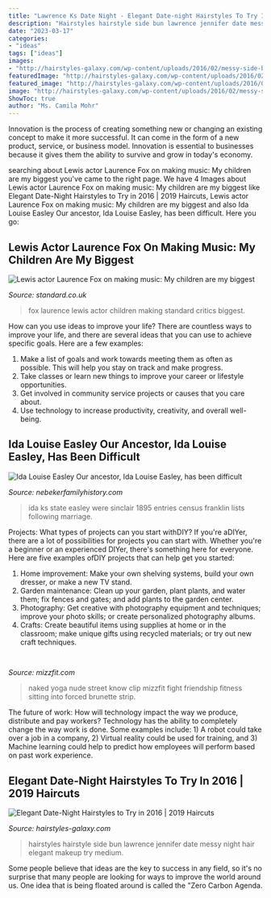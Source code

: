 ```yaml
---
title: "Lawrence Ks Date Night - Elegant Date-night Hairstyles To Try In 2016"
description: "Hairstyles hairstyle side bun lawrence jennifer date messy night hair elegant makeup try medium"
date: "2023-03-17"
categories:
- "ideas"
tags: ["ideas"]
images:
- "http://hairstyles-galaxy.com/wp-content/uploads/2016/02/messy-side-bun-hairstyle-2016-500x688.jpg"
featuredImage: "http://hairstyles-galaxy.com/wp-content/uploads/2016/02/messy-side-bun-hairstyle-2016-500x688.jpg"
featured_image: "http://hairstyles-galaxy.com/wp-content/uploads/2016/02/messy-side-bun-hairstyle-2016-500x688.jpg"
image: "http://hairstyles-galaxy.com/wp-content/uploads/2016/02/messy-side-bun-hairstyle-2016-500x688.jpg"
ShowToc: true
author: "Ms. Camila Mohr"
---
```



Innovation is the process of creating something new or changing an existing concept to make it more successful. It can come in the form of a new product, service, or business model. Innovation is essential to businesses because it gives them the ability to survive and grow in today's economy.

	

		
searching about Lewis actor Laurence Fox on making music: My children are my biggest you've came to the right page. We have 4 Images about Lewis actor Laurence Fox on making music: My children are my biggest like Elegant Date-Night Hairstyles to Try in 2016 | 2019 Haircuts, Lewis actor Laurence Fox on making music: My children are my biggest and also Ida Louise Easley Our ancestor, Ida Louise Easley, has been difficult. Here you go:
		
    
## Lewis Actor Laurence Fox On Making Music: My Children Are My Biggest

<img loading=lazy src="https://static.standard.co.uk/s3fs-public/thumbnails/image/2015/10/27/13/laurencefox.jpg" onerror="this.onerror=null;this.src='https://tse3.mm.bing.net/th?id=OIP.-SZj8YlsIBBOIBqJEE3VUQHaE8&amp;pid=15.1';" alt="Lewis actor Laurence Fox on making music: My children are my biggest">

_Source: standard.co.uk_

>fox laurence lewis actor children making standard critics biggest. 

	

How can you use ideas to improve your life?
There are countless ways to improve your life, and there are several ideas that you can use to achieve specific goals. Here are a few examples: 
1. Make a list of goals and work towards meeting them as often as possible. This will help you stay on track and make progress.
2. Take classes or learn new things to improve your career or lifestyle opportunities.
3. Get involved in community service projects or causes that you care about.
4. Use technology to increase productivity, creativity, and overall well-being.

    
## Ida Louise Easley Our Ancestor, Ida Louise Easley, Has Been Difficult

<img loading=lazy src="http://nebekerfamilyhistory.com/nebgen/Ida_L._Easley_-_mini_bio_files/1895FranklinKS_IdaHolmes.jpg" onerror="this.onerror=null;this.src='https://tse2.mm.bing.net/th?id=OIP.IAGha8DacGiSU0LwpvofrgHaF_&amp;pid=15.1';" alt="Ida Louise Easley Our ancestor, Ida Louise Easley, has been difficult">

_Source: nebekerfamilyhistory.com_

>ida ks state easley were sinclair 1895 entries census franklin lists following marriage. 

	

Projects: What types of projects can you start withDIY?
If you're aDIYer, there are a lot of possibilities for projects you can start with. Whether you're a beginner or an experienced DIYer, there's something here for everyone. Here are five examples ofDIY projects that can help get you started: 
1. Home improvement: Make your own shelving systems, build your own dresser, or make a new TV stand.
2. Garden maintenance: Clean up your garden, plant plants, and water them; fix fences and gates; and add plants to the garden center.
3. Photography: Get creative with photography equipment and techniques; improve your photo skills; or create personalized photography albums.
4. Crafts: Create beautiful items using supplies at home or in the classroom; make unique gifts using recycled materials; or try out new craft techniques.

    
## 

<img loading=lazy src="http://mizzfit.com/Public/Files/post/yogogirls_yoga_friendship_women_connection_mizzfit_0be4e22ee8.jpg" onerror="this.onerror=null;this.src='https://tse4.mm.bing.net/th?id=OIP.18e0BgKx2BL2wjdHwK_pswHaF2&amp;pid=15.1';" alt="">

_Source: mizzfit.com_

>naked yoga nude street know clip mizzfit fight friendship fitness sitting into forced brunette strip. 

	

The future of work: How will technology impact the way we produce, distribute and pay workers?
Technology has the ability to completely change the way work is done. Some examples include: 1) A robot could take over a job in a company, 2) Virtual reality could be used for training, and 3) Machine learning could help to predict how employees will perform based on past work experience.

    
## Elegant Date-Night Hairstyles To Try In 2016 | 2019 Haircuts

<img loading=lazy src="http://hairstyles-galaxy.com/wp-content/uploads/2016/02/messy-side-bun-hairstyle-2016-500x688.jpg" onerror="this.onerror=null;this.src='https://tse1.mm.bing.net/th?id=OIP.JBXH_N_RXuL7vOIaofJkwwHaKM&amp;pid=15.1';" alt="Elegant Date-Night Hairstyles to Try in 2016 | 2019 Haircuts">

_Source: hairstyles-galaxy.com_

>hairstyles hairstyle side bun lawrence jennifer date messy night hair elegant makeup try medium. 

	

Some people believe that ideas are the key to success in any field, so it's no surprise that many people are looking for ways to improve the world around us. One idea that is being floated around is called the "Zero Carbon Agenda.


